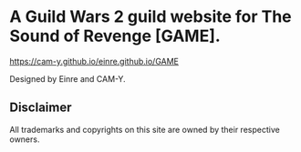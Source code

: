 # A Guild Wars 2 guild website for The Sound of Revenge [GAME].

https://cam-y.github.io/einre.github.io/GAME

Designed by Einre and CAM-Y.

## Disclaimer

All trademarks and copyrights on this site are owned by their respective owners.
